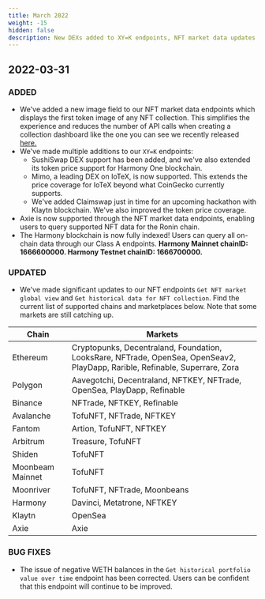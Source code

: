 ```yaml
---
title: March 2022
weight: -15
hidden: false
description: New DEXs added to XY=K endpoints, NFT market data updates and expansion. 
---
```


## 2022-03-31

### ADDED

- We've added a new image field to our NFT market data endpoints which displays the first token image of any NFT collection. This simplifies the experience and reduces the number of API calls when creating a collection dashboard like the one you can see we recently released [here.](https://github.com/covalenthq/nft-dashboard-template/)
- We've made multiple additions to our `XY=K` endpoints: 
   * SushiSwap DEX support has been added, and we've also extended its token price support for Harmony One blockchain.
   * Mimo, a leading DEX on IoTeX, is now supported. This extends the price coverage for IoTeX beyond what CoinGecko currently supports.
   * We've added Claimswap just in time for an upcoming hackathon with Klaytn blockchain. We've also improved the token price coverage.
- Axie is now supported through the NFT market data endpoints, enabling users to query supported NFT data for the Ronin chain. 
- The Harmony blockchain is now fully indexed! Users can query all on-chain data through our Class A endpoints. **Harmony Mainnet chainID: 1666600000. Harmony Testnet chainID: 1666700000.**


### UPDATED

- We've made significant updates to our NFT endpoints `Get NFT market global view` and `Get historical data for NFT collection`. Find the current list of supported chains and marketplaces below. Note that some markets are still catching up. 

<table class="table table-auto border-collapse border border-t-2 border-l-2 border-r-2 border-covalent-purple-dark">
<thead>
  <tr class="border border-covalent-purple-dark">
   <th class=" text-xl border-covalent-purple-dark border-r-2 p-2 bg-covalent-purple-gradient text-white">
Chain</th>
   <th class=" text-xl border-covalent-purple-dark border-r-2 p-2 bg-covalent-purple-gradient text-white">
Markets</th>
</tr>
</thead>
<tbody>
<tr class="text-xl border border-covalent-purple-dark">
<td>Ethereum</td>
<td>Cryptopunks, Decentraland, Foundation, LooksRare, NFTrade, OpenSea, OpenSeav2, PlayDapp, Rarible, Refinable, Superrare, Zora</td>
</tr>
<tr class="text-xl border border-covalent-purple-dark">
<td>Polygon</td>
<td>Aavegotchi, Decentraland, NFTKEY, NFTrade, OpenSea, PlayDapp, Refinable</td>
</tr>
<tr class="text-xl border border-covalent-purple-dark">
<td>Binance</td>
<td>NFTrade, NFTKEY, Refinable</td>
</tr>
<tr class="text-xl border border-covalent-purple-dark">
<td>Avalanche</td>
<td>TofuNFT, NFTrade, NFTKEY</td>
</tr>
<tr class="text-xl border border-covalent-purple-dark">
<td>Fantom</td>
<td>Artion, TofuNFT, NFTKEY</td>
</tr>
<tr class="text-xl border border-covalent-purple-dark">
<td>Arbitrum</td>
<td>Treasure, TofuNFT</td>
</tr>
<tr class="text-xl border border-covalent-purple-dark">
<td>Shiden</td>
<td>TofuNFT</td>
</tr>
<tr class="text-xl border border-covalent-purple-dark">
<td>Moonbeam Mainnet</td>
<td>TofuNFT</td>
</tr>
<tr class="text-xl border border-covalent-purple-dark">
<td>Moonriver</td>
<td>TofuNFT, NFTrade, Moonbeans</td>
</tr>
<tr class="text-xl border border-covalent-purple-dark">
<td>Harmony</td>
<td>Davinci, Metatrone, NFTKEY</td>
</tr>
<tr class="text-xl border border-covalent-purple-dark">
<td>Klaytn</td>
<td>OpenSea</td>
</tr>
<tr class="text-xl border border-covalent-purple-dark">
<td>Axie</td>
<td>Axie</td>
</tr>
</tbody>
</table>

### BUG FIXES

- The issue of negative WETH balances in the `Get historical portfolio value over time` endpoint has been corrected. Users can be confident that this endpoint will continue to be improved. 

